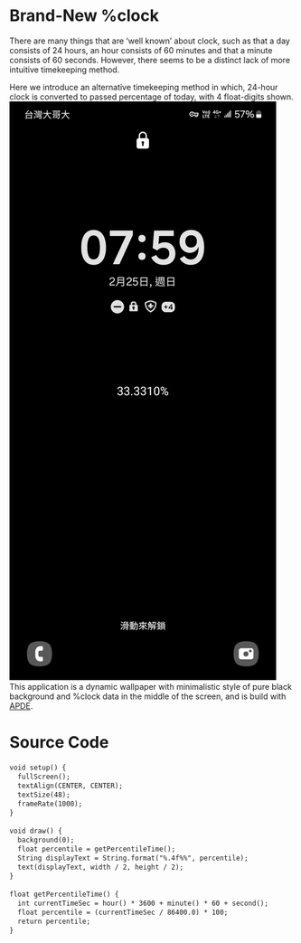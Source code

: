 # Brand-New %clock
There are many things that are ‘well known’ about clock, such as that a day consists of 24 hours, an hour consists of 60 minutes and that a minute consists of 60 seconds. However, there seems to be a distinct lack of more intuitive timekeeping method.

Here we introduce an alternative timekeeping method in which, 24-hour clock is converted to passed percentage of today, with 4 float-digits shown.
![alt text](https://github.com/bc6048/percentage-clock/blob/main/Screenshot_20240225_075958_Nova%20Launcher.jpg)
This application is a dynamic wallpaper with minimalistic style of pure black background and %clock data in the middle of the screen, and is build with [APDE](https://github.com/Calsign/APDE).

# Source Code
```
void setup() {
  fullScreen();
  textAlign(CENTER, CENTER);
  textSize(48);
  frameRate(1000);
}

void draw() {
  background(0);
  float percentile = getPercentileTime();
  String displayText = String.format("%.4f%%", percentile);
  text(displayText, width / 2, height / 2);
}

float getPercentileTime() {
  int currentTimeSec = hour() * 3600 + minute() * 60 + second();
  float percentile = (currentTimeSec / 86400.0) * 100;
  return percentile;
}
```
